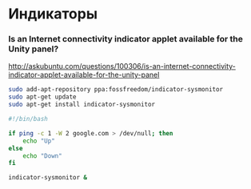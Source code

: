 # Индикаторы

### Is an Internet connectivity indicator applet available for the Unity panel?

http://askubuntu.com/questions/100306/is-an-internet-connectivity-indicator-applet-available-for-the-unity-panel

```bash
sudo add-apt-repository ppa:fossfreedom/indicator-sysmonitor
sudo apt-get update
sudo apt-get install indicator-sysmonitor
```

```bash
#!/bin/bash

if ping -c 1 -W 2 google.com > /dev/null; then
	echo "Up"
else
	echo "Down"
fi
```

```bash
indicator-sysmonitor &
```